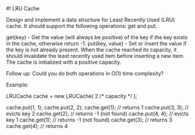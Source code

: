 #! LRU Cache

Design and implement a data structure for Least Recently Used (LRU) cache. It 
should support the following operations: get and put.

get(key) - Get the value (will always be positive) of the key if the key exists 
in the cache, otherwise return -1.
put(key, value) - Set or insert the value if the key is not already present. 
When the cache reached its capacity, it should invalidate the least recently used 
item before inserting a new item.
The cache is initialized with a positive capacity.

Follow up:
Could you do both operations in O(1) time complexity?

Example:

LRUCache cache = new LRUCache( 2 /* capacity */ );

cache.put(1, 1);
cache.put(2, 2);
cache.get(1);       // returns 1
cache.put(3, 3);    // evicts key 2
cache.get(2);       // returns -1 (not found)
cache.put(4, 4);    // evicts key 1
cache.get(1);       // returns -1 (not found)
cache.get(3);       // returns 3
cache.get(4);       // returns 4

